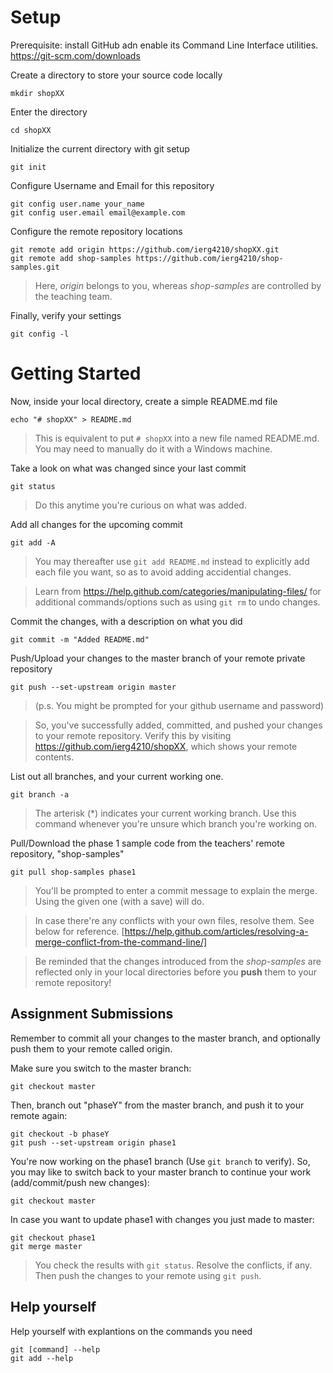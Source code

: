 # Setup

Prerequisite: install GitHub adn enable its Command Line Interface utilities.
https://git-scm.com/downloads

Create a directory to store your source code locally
```
mkdir shopXX
```

Enter the directory
```
cd shopXX
```

Initialize the current directory with git setup
```
git init
```

Configure Username and Email for this repository 
```
git config user.name your_name
git config user.email email@example.com
```

Configure the remote repository locations
```
git remote add origin https://github.com/ierg4210/shopXX.git
git remote add shop-samples https://github.com/ierg4210/shop-samples.git
```
> Here, *origin* belongs to you, whereas *shop-samples* are controlled by the teaching team.

Finally, verify your settings
```
git config -l
```

# Getting Started

Now, inside your local directory, create a simple README.md file
```
echo "# shopXX" > README.md
```
> This is equivalent to put ```# shopXX``` into a new file named README.md. You may need to manually do it with a Windows machine.

Take a look on what was changed since your last commit
```
git status
```
> Do this anytime you're curious on what was added. 

Add all changes for the upcoming commit
```
git add -A
```
> You may thereafter use ```git add README.md``` instead to explicitly add each file you want, so as to avoid adding accidential changes.

> Learn from https://help.github.com/categories/manipulating-files/ for additional commands/options such as using ```git rm``` to undo changes.

Commit the changes, with a description on what you did
```
git commit -m "Added README.md"
```

Push/Upload your changes to the master branch of your remote private repository
```
git push --set-upstream origin master
```
> (p.s. You might be prompted for your github username and password)

> So, you've successfully added, committed, and pushed your changes to your remote repository. Verify this by visiting https://github.com/ierg4210/shopXX, which shows your remote contents.

List out all branches, and your current working one.
```
git branch -a
```
> The arterisk (*) indicates your current working branch. Use this command whenever you're unsure which branch you're working on.

Pull/Download the phase 1 sample code from the teachers' remote repository, "shop-samples"
```
git pull shop-samples phase1
```
> You'll be prompted to enter a commit message to explain the merge. Using the given one (with a save) will do. 

> In case there're any conflicts with your own files, resolve them. See below for reference.
[https://help.github.com/articles/resolving-a-merge-conflict-from-the-command-line/]

> Be reminded that the changes introduced from the *shop-samples* are reflected only in your local directories before you **push** them to your remote repository!

## Assignment Submissions
Remember to commit all your changes to the master branch, and optionally push them to your remote called origin.

Make sure you switch to the master branch:
```
git checkout master
```
Then, branch out "phaseY" from the master branch, and push it to your remote again:
```
git checkout -b phaseY
git push --set-upstream origin phase1
```
You're now working on the phase1 branch (Use ```git branch``` to verify). So, you may like to switch back to your master branch to continue your work (add/commit/push new changes):
```
git checkout master
```
In case you want to update phase1 with changes you just made to master: 
```
git checkout phase1
git merge master
```
> You check the results with ```git status```. Resolve the conflicts, if any. 
Then push the changes to your remote using ```git push```.

## Help yourself
Help yourself with explantions on the commands you need 
```
git [command] --help
git add --help
```

